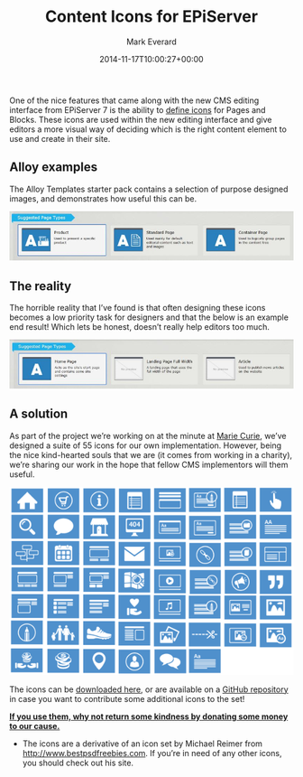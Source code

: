 ﻿---
title: Content Icons for EPiServer
date: 2014-11-17T10:00:27+00:00
author: Mark Everard
layout: post
hide-warning: true
color: rgb(0,0,0)
permalink: /2014/11/17/content-icons-for-episerver/
dsq_thread_id:
  - "3231826008"
categories:
  - Episerver
---
One of the nice features that came along with the new CMS editing interface from EPiServer 7 is the ability to <a title="Attributes in EPiServer 7 " href="http://world.episerver.com/Documentation/Items/Developers-Guide/EPiServer-CMS/7/Content/Pages-and-Blocks/Attributes/#ImageUrl" target="_blank">define icons</a> for Pages and Blocks. These icons are used within the new editing interface and give editors a more visual way of deciding which is the right content element to use and create in their site.

## Alloy examples
The Alloy Templates starter pack contains a selection of purpose designed images, and demonstrates how useful this can be.

![Page icons in EPiServer 7 Alloy templates starter pack](/assets/uploads/2014/11/alloy-icons.jpg)

## The reality
The horrible reality that I’ve found is that often designing these icons becomes a low priority task for designers and that the below is an example end result! Which lets be honest, doesn’t really help editors too much.

![Reality of Icons](/assets/uploads/2014/11/reality-icons.jpg)

## A solution
As part of the project we’re working on at the minute at <a title="Marie Curie on GitHub" href="https://github.com/mariecurieorguk" target="_blank">Marie Curie</a>, we’ve designed a suite of 55 icons for our own implementation. However, being the nice kind-hearted souls that we are (it comes from working in a charity), we’re sharing our work in the hope that fellow CMS implementors will them useful.

![CMS icon index](/assets/uploads/2014/11/CMS-icon-index2.png) 

The icons can be <a title="Download EpiServer interface icons" href="/assets/uploads/2014/11/episerver-interface-icons.zip" target="_blank">downloaded here</a>, or are available on a <a title="Episerver interface icons on GitHub" href="https://github.com/mariecurieorguk/episerver-interface-icons" target="_blank">GitHub repository</a> in case you want to contribute some additional icons to the set!

<a title="Donate today and help us nurse someone in their final days." href="http://www.mariecurie.org.uk/donate" target="_blank"><strong>If you use them, why not return some kindness by donating some money to our cause.</strong></a>

* The icons are a derivative of an icon set by Michael Reimer from <a title="Best PSD freebies" href="http://www.bestpsdfreebies.com" target="_blank">http://www.bestpsdfreebies.com</a>. If you’re in need of any other icons, you should check out his site.